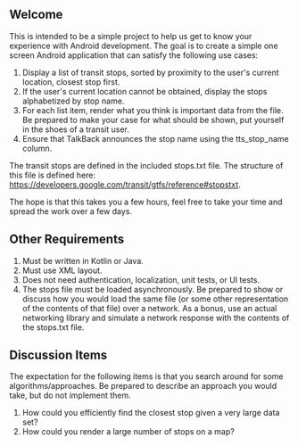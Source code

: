 ## Welcome

This is intended to be a simple project to help us get to know your experience with Android development. The goal is to create a simple one screen Android application that can satisfy the following use cases:

1. Display a list of transit stops, sorted by proximity to the user's current location, closest stop first.
2. If the user's current location cannot be obtained, display the stops alphabetized by stop name.
3. For each list item, render what you think is important data from the file. Be prepared to make your case for what should be shown, put yourself in the shoes of a transit user.
4. Ensure that TalkBack announces the stop name using the tts_stop_name column.

The transit stops are defined in the included stops.txt file. The structure of this file is defined here: https://developers.google.com/transit/gtfs/reference#stopstxt.

The hope is that this takes you a few hours, feel free to take your time and spread the work over a few days.

## Other Requirements

1. Must be written in Kotlin or Java.
2. Must use XML layout.
3. Does not need authentication, localization, unit tests, or UI tests.
4. The stops file must be loaded asynchronously. Be prepared to show or discuss how you would load the same file (or some other representation of the contents of that file) over a network. As a bonus, use an actual networking library and simulate a network response with the contents of the stops.txt file.

## Discussion Items

The expectation for the following items is that you search around for some algorithms/approaches. Be prepared to describe an approach you would take, but do not implement them.

1. How could you efficiently find the closest stop given a very large data set?
2. How could you render a large number of stops on a map?